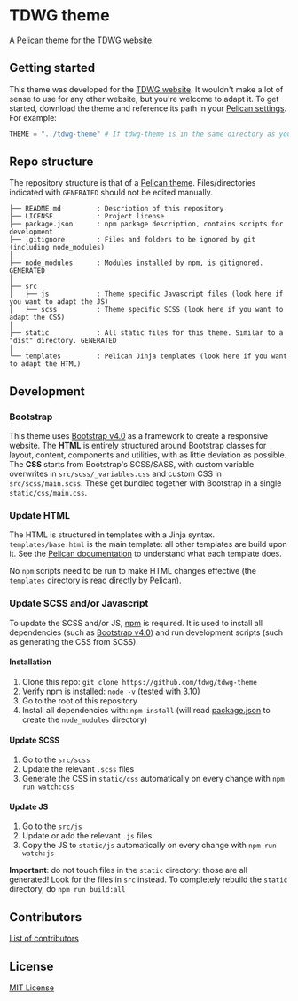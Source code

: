 # TDWG theme

A [Pelican](http://docs.getpelican.com/) theme for the TDWG website.

## Getting started

This theme was developed for the [TDWG website](https://github.com/tdwg/website). It wouldn't make a lot of sense to use for any other website, but you're welcome to adapt it. To get started, download the theme and reference its path in your [Pelican settings](http://docs.getpelican.com/en/latest/settings.html#themes). For example:

```python
THEME = "../tdwg-theme" # If tdwg-theme is in the same directory as your website repo
```

## Repo structure

The repository structure is that of a [Pelican theme](http://docs.getpelican.com/en/latest/themes.html#structure). Files/directories indicated with `GENERATED` should not be edited manually.

```
├── README.md         : Description of this repository
├── LICENSE           : Project license
├── package.json      : npm package description, contains scripts for development
├── .gitignore        : Files and folders to be ignored by git (including node_modules)
│
├── node_modules      : Modules installed by npm, is gitignored. GENERATED
│
├── src
│   ├── js            : Theme specific Javascript files (look here if you want to adapt the JS)
│   └── scss          : Theme specific SCSS (look here if you want to adapt the CSS)
│
├── static            : All static files for this theme. Similar to a "dist" directory. GENERATED
│
└── templates         : Pelican Jinja templates (look here if you want to adapt the HTML)
```

## Development

### Bootstrap

This theme uses [Bootstrap v4.0](https://getbootstrap.com/docs/4.0/getting-started/introduction/) as a framework to create a responsive website. The **HTML** is entirely structured around Bootstrap classes for layout, content, components and utilities, with as little deviation as possible. The **CSS** starts from Bootstrap's SCSS/SASS, with custom variable overwrites in `src/scss/_variables.css` and custom CSS in `src/scss/main.scss`. These get bundled together with Bootstrap in a single `static/css/main.css`.

### Update HTML

The HTML is structured in templates with a Jinja syntax. `templates/base.html` is the main template: all other templates are build upon it. See the [Pelican documentation](http://docs.getpelican.com/en/latest/themes.html) to understand what each template does.

No `npm` scripts need to be run to make HTML changes effective (the `templates` directory is read directly by Pelican).

### Update SCSS and/or Javascript

To update the SCSS and/or JS, [npm](https://www.npmjs.com/get-npm) is required. It is used to install all dependencies (such as [Bootstrap v4.0](https://getbootstrap.com/)) and run development scripts (such as generating the CSS from SCSS).

#### Installation

1. Clone this repo: `git clone https://github.com/tdwg/tdwg-theme`
2. Verify [npm](https://www.npmjs.com/get-npm) is installed: `node -v` (tested with 3.10)
3. Go to the root of this repository
4. Install all dependencies with: `npm install` (will read [package.json](package.json) to create the `node_modules` directory)

#### Update SCSS

1. Go to the `src/scss`
2. Update the relevant `.scss` files
3. Generate the CSS in `static/css` automatically on every change with `npm run watch:css`

#### Update JS

1. Go to the `src/js`
2. Update or add the relevant `.js` files
3. Copy the JS to `static/js` automatically on every change with `npm run watch:js`

**Important**: do not touch files in the `static` directory: those are all generated! Look for the files in `src` instead. To completely rebuild the `static` directory, do `npm run build:all`

## Contributors

[List of contributors](https://github.com/tdwg/tdwg-theme/contributors)

## License

[MIT License](LICENSE)

